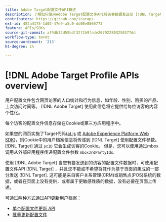 ```yaml
---
title: Adobe Target配置文件API概述
description: 了解如何使用Adobe Target配置文件API将访客数据发送至 [!DNL Target].
contributors: https://github.com/icaraps
exl-id: 482a4175-1d02-47e9-a5c0-dd00e8560773
feature: APIs/SDKs
source-git-commit: af9db32d59bdf32f2b9fade267922803250377dd
workflow-type: tm+mt
source-wordcount: '213'
ht-degree: 1%

---
```


# [!DNL Adobe Target Profile APIs overview]

用户配置文件包含网页访客的人口统计和行为信息，如年龄、性别、购买的产品、上次访问时间等。 [!DNL Adobe Target] 使用此信息将它提供给每位访客的内容个性化。

每个访客的配置文件信息存储在Cookie或第三方应用程序中。

如果您的网页实施了Target代码([at.js](/help/dev/implement/client-side/atjs/how-atjs-works/overview.md) 或 [Adobe Experience Platform Web SDK](/help/dev/implement/client-side/aep-web-sdk.md))，则Cookie中的用户档案信息将传递到 [!DNL Target] 使用配置文件参数。 [!DNL Target] 通过 `pcID` 它会生成访客的Cookie。 但是，您可以使用通过mbox调用从外部应用程序传递配置文件参数 `mbox3rdPartyIds`.

使用 [!DNL Adobe Target] 当您有要发送到的访客的配置文件数据时，可使用配置文件API [!DNL Target] ，并且您不能或不希望将其作为基于页面的集成的一部分发送 [!DNL Target]. 这可能是来自客户关系管理(CRM)或销售点(POS)系统的数据，或者在页面上没有提供，或者属于更敏感性质的数据，没有必要在页面上传递。

可通过两种方式通过API更新用户档案：

* [单个配置文件更新 API](/help/dev/administer/profile-api/profile-single-api.md)
* [批量更新配置文件](/help/dev/administer/profile-api/profile-bulk-api.md)
